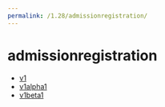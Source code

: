```yaml
---
permalink: /1.28/admissionregistration/
---
```


# admissionregistration



* [v1](v1/index.md)
* [v1alpha1](v1alpha1/index.md)
* [v1beta1](v1beta1/index.md)